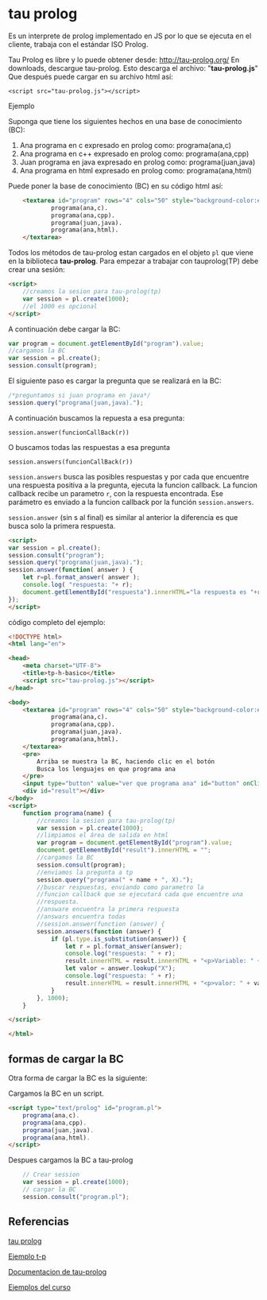 # tau prolog
Es un interprete de prolog implementado en JS por lo que se ejecuta en el cliente, trabaja con el 
estándar ISO Prolog. 

Tau Prolog es libre y lo puede obtener desde: 
http://tau-prolog.org/
En downloads, descargue  tau-prolog. Esto descarga el archivo: "**tau-prolog.js**"
Que después puede cargar en su archivo html así:

`<script src="tau-prolog.js"></script>`

Ejemplo

Suponga que tiene los siguientes hechos en una base de conocimiento (BC):

1. Ana programa en c expresado en prolog como: programa(ana,c)
2. Ana programa en c++ expresado en prolog como: programa(ana,cpp)
3. Juan programa en java expresado en prolog como: programa(juan,java)
4. Ana programa en html expresado en prolog como: programa(ana,html)

Puede poner la base de conocimiento (BC) en su código html así:

```html
    <textarea id="program" rows="4" cols="50" style="background-color:#cce0e0">
            programa(ana,c).
            programa(ana,cpp).
            programa(juan,java).
            programa(ana,html).
    </textarea>
```
Todos los métodos de tau-prolog estan cargados en el objeto `pl` que viene en la biblioteca **tau-prolog**. Para empezar a trabajar con tauprolog(TP) debe crear una sesión:

```html
<script>
    //creamos la sesion para tau-prolog(tp)
    var session = pl.create(1000);
    //el 1000 es opcional
</script>
```

A continuación debe cargar la BC:

```js
var program = document.getElementById("program").value;
//cargamos la BC
var session = pl.create();
session.consult(program);
```

El siguiente paso es cargar la pregunta que se realizará en la BC:

```js
/*preguntamos si juan programa en java*/
session.query("programa(juan,java)."); 
```
A continuación buscamos la repuesta a esa pregunta:

`session.answer(funcionCallBack(r))`

O buscamos todas las respuestas a esa pregunta

`session.answers(funcionCallBack(r))`


`session.answers` busca las posibles respuestas y por cada que encuentre una respuesta positiva a la pregunta, ejecuta la funcion callback. La funcion callback recibe un parametro `r`, con la respuesta encontrada. Ese parámetro es enviado a la funcion callback por la función `session.answers`.

`session.answer` (sin s al final) es similar al anterior la diferencia es que busca solo la primera respuesta.

```html
<script>
var session = pl.create();
session.consult("program");
session.query("programa(juan,java).");
session.answer(function( answer ) {
    let r=pl.format_answer( answer );
    console.log( "respuesta: "+ r);
    document.getElementById("respuesta").innerHTML="la respuesta es "+r;
});
</script>
```

código completo del ejemplo:
```html
<!DOCTYPE html>
<html lang="en">

<head>
    <meta charset="UTF-8">
    <title>tp-h-basico</title>
    <script src="tau-prolog.js"></script>
</head>

<body>
    <textarea id="program" rows="4" cols="50" style="background-color:#cce0e0">
            programa(ana,c).
            programa(ana,cpp).
            programa(juan,java).
            programa(ana,html).
    </textarea>
    <pre>
        Arriba se muestra la BC, haciendo clic en el botón
        Busca los lenguajes en que programa ana
    </pre>
    <input type="button" value="ver que programa ana" id="button" onClick="programa('ana');" />
    <div id="result"></div>
</body>
<script>
    function programa(name) {
        //creamos la sesion para tau-prolog(tp)
        var session = pl.create(1000);
        //limpiamos el área de salida en html
        var program = document.getElementById("program").value;
        document.getElementById("result").innerHTML = "";
        //cargamos la BC
        session.consult(program);
        //enviamos la pregunta a tp
        session.query("programa(" + name + ", X).");
        //buscar respuestas, enviando como parametro la
        //funcion callback que se ejecutará cada que encuentre una
        //respuesta.
        //answare encuentra la primera respuesta
        //answars encuentra todas
        //session.answer(function (answer) {
        session.answers(function (answer) {
            if (pl.type.is_substitution(answer)) {
                let r = pl.format_answer(answer);
                console.log("respuesta: " + r);
                result.innerHTML = result.innerHTML + "<p>Variable: " + r + "</p>";
                let valor = answer.lookup("X");
                console.log("respuesta: " + r);
                result.innerHTML = result.innerHTML + "<p>valor: " + valor + "</p>";
            }
        }, 1000);
    }

</script>

</html>
```

## formas de cargar la BC
Otra forma de cargar la BC es la siguiente:

Cargamos la BC en un script. 
```html
<script type="text/prolog" id="program.pl">
    programa(ana,c).
    programa(ana,cpp).
    programa(juan,java).
    programa(ana,html).
</script>

```

Despues cargamos la BC a tau-prolog
```js
    // Crear session
    var session = pl.create(1000);
    // cargar la BC
    session.consult("program.pl");
```
## Referencias
[tau prolog](http://tau-prolog.org/examples/likes)

[Ejemplo t-p](https://swi-prolog.discourse.group/t/libreria-da-tau-prolog-en-javascrit/1572)

[Documentacion de tau-prolog](http://tau-prolog.org/documentation)

[Ejemplos del curso](https://github.com/jflorespampano/prolog/tree/main/tau-prolog)

